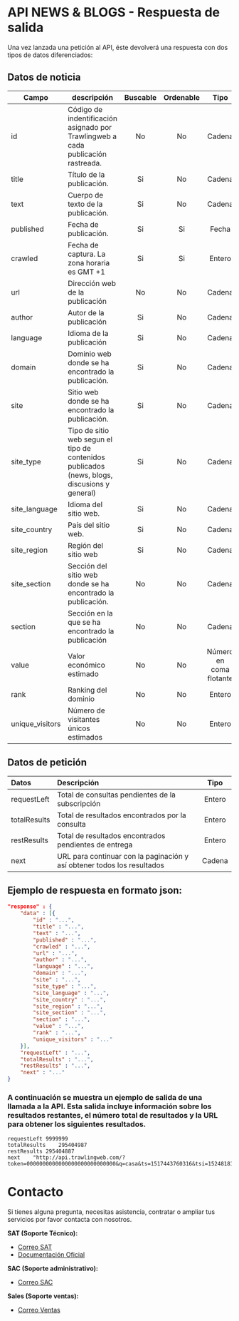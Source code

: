 # API NEWS & BLOGS - Respuesta de salida

Una vez lanzada una petición al API, éste devolverá una respuesta con dos tipos de datos diferenciados:

## Datos de noticia

| Campo           | descripción                                                                                  | Buscable | Ordenable |          Tipo           |           Formato           |
| --------------- | -------------------------------------------------------------------------------------------- | :------: | :-------: | :---------------------: | :-------------------------: |
| id              | Código de indentificación asignado por Trawlingweb a cada publicación rastreada.             |    No    |    No     |         Cadena          |                             |
| title           | Título de la publicación.                                                                    |    Si    |    No     |         Cadena          |                             |
| text            | Cuerpo de texto de la publicación.                                                           |    Si    |    No     |         Cadena          |                             |
| published       | Fecha de publicación.                                                                        |    Si    |    Si     |          Fecha          |        ISO 8601-UTC         |
| crawled         | Fecha de captura. La zona horaria es GMT +1                                                  |    Si    |    Si     |         Entero          | UNIX Timestamp milisegundos |
| url             | Dirección web de la publicación                                                              |    No    |    No     |         Cadena          |                             |
| author          | Autor de la publicación                                                                      |    Si    |    No     |         Cadena          |                             |
| language        | Idioma de la publicación                                                                     |    Si    |    No     |         Cadena          |          ISO 639-1          |
| domain          | Dominio web donde se ha encontrado la publicación.                                           |    Si    |    No     |         Cadena          |                             |
| site            | Sitio web donde se ha encontrado la publicación.                                             |    Si    |    No     |         Cadena          |                             |
| site_type       | Tipo de sitio web segun el tipo de contenidos publicados (news, blogs, discusions y general) |    Si    |    No     |         Cadena          |                             |
| site_language   | Idioma del sitio web.                                                                        |    Si    |    No     |         Cadena          |          ISO 639-1          |
| site_country    | País del sitio web.                                                                          |    Si    |    No     |         Cadena          |         ISO 3166-2          |
| site_region     | Región del sitio web                                                                         |    Si    |    No     |         Cadena          |        ISO 3166-2:ES        |
| site_section    | Sección del sitio web donde se ha encontrado la publicación.                                 |    No    |    No     |         Cadena          |                             |
| section         | Sección en la que se ha encontrado la publicación                                            |    No    |    No     |         Cadena          |                             |
| value           | Valor económico estimado                                                                     |    No    |    No     | Número en coma flotante |                             |
| rank            | Ranking del dominio                                                                          |    No    |    No     |         Entero          |                             |
| unique_visitors | Número de visitantes únicos estimados                                                        |    No    |    No     |         Entero          |                             |

## Datos de petición

| Datos        | Descripción                                                             |  Tipo  |
| :----------- | :---------------------------------------------------------------------- | :----: |
| requestLeft  | Total de consultas pendientes de la subscripción                        | Entero |
| totalResults | Total de resultados encontrados por la consulta                         | Entero |
| restResults  | Total de resultados encontrados pendientes de entrega                   | Entero |
| next         | URL para continuar con la paginación y así obtener todos los resultados | Cadena |

## Ejemplo de respuesta en formato json:

```json
"response" : {
    "data" : [{
        "id" : "...",
        "title" : "...",
        "text" : "...",
        "published" : "...",
        "crawled" : "...",
        "url" : "...",
        "author" : "...",
        "language" : "...",
        "domain" : "...",
        "site" : "...",
        "site_type" : "...",
        "site_language" : "...",
        "site_country" : "...",
        "site_region" : "...",
        "site_section" : "...",
        "section" : "...",
        "value" : "...",
        "rank" : "...",
        "unique_visitors" : "..."
    }],
    "requestLeft" : "...",
    "totalResults" : "...",
    "restResults" : "...",
    "next" : "..."
}
```

### A continuación se muestra un ejemplo de salida de una llamada a la API. Esta salida incluye información sobre los resultados restantes, el número total de resultados y la URL para obtener los siguientes resultados.

```
requestLeft	9999999
totalResults	295404987
restResults	295404887
next	"http://api.trawlingweb.com/?token=0000000000000000000000000000&q=casa&ts=1517443760316&tsi=1524818189854"

```


# Contacto
Si tienes alguna pregunta, necesitas asistencia, contratar o ampliar tus servicios por favor contacta con nosotros.

**SAT (Soporte Técnico):**
* [Correo SAT](mailto:support@trawlingweb.com)
* [Documentación Oficial](https://docs.trawlingweb.com)

**SAC (Soporte administrativo):**
* [Correo SAC](mailto:gestion@trawlingweb.com)

**Sales (Soporte ventas):**
* [Correo Ventas](mailto:sales@trawlingweb.com)